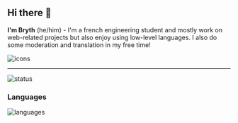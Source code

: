 ## Hi there 👋

**I'm Bryth** (he/him) - I'm a french engineering student and mostly work on web-related projects but also enjoy using low-level languages. I also do some moderation and translation in my free time!

<picture>
  <img alt="icons" src="https://skillicons.dev/icons?i=c,ocaml,js,html,css,nodejs,mongo,figma,ps,ai,xd">
</picture>

---

<picture>
  <img alt="status" src="https://api.bryth.dev/badges">
</picture>

### Languages

<picture>
  <source media="(max-width: 720px)" srcset="https://api.bryth.dev/languages?small=true">
  <source media="(prefers-color-scheme: dark)" srcset="https://api.bryth.dev/languages">
  <source media="(prefers-color-scheme: light)" srcset="https://api.bryth.dev/languages?theme=light">
  <img alt="languages" src="https://api.bryth.dev/languages">
</picture>
